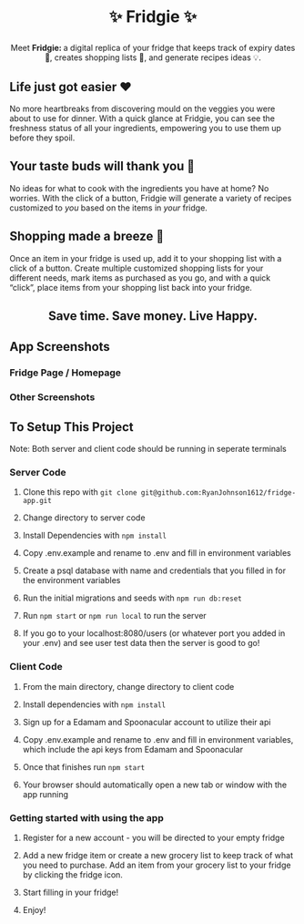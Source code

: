 <h1><p align="center"> ✨ Fridgie ✨ </h1></p>
<p align="center"> Meet <strong> Fridgie: </strong> a digital replica of your fridge that keeps track of expiry dates 👀, creates shopping lists 📝, and generate recipes ideas 💡. </p>


## Life just got easier ❤️ 

No more heartbreaks from discovering mould on the veggies you were about to use for dinner. With a quick glance at Fridgie, you can see the freshness status of all your ingredients, empowering you to use them up before they spoil.

## Your taste buds will thank you 🥙

No ideas for what to cook with the ingredients you have at home? No worries. With the click of a button, Fridgie will generate a variety of recipes customized to _you_ based on the items in _your_ fridge.

## Shopping made a breeze 🛒

Once an item in your fridge is used up, add it to your shopping list with a click of a button. Create multiple customized shopping lists for your different needs, mark items as purchased as you go, and with a quick “click”, place items from your shopping list back into your fridge.

## <h2><p align="center">  Save time. Save money. Live Happy.  <h2></p>

## App Screenshots

### Fridge Page / Homepage
<!-- Template! !["Screenshot of fridge page"](https://github.com/Juicetin22/scheduler/blob/master/docs/overall-webpage.png) -->

### Other Screenshots

## To Setup This Project

Note: Both server and client code should be running in seperate terminals

### Server Code

1. Clone this repo with `git clone git@github.com:RyanJohnson1612/fridge-app.git`

2. Change directory to server code

3. Install Dependencies with `npm install`

4. Copy .env.example and rename to .env and fill in environment variables

5. Create a psql database with name and credentials that you filled in for the environment variables

6. Run the initial migrations and seeds with `npm run db:reset`

7. Run `npm start` or `npm run local` to run the server

8. If you go to your localhost:8080/users (or whatever port you added in your .env) and see user test data then the server is good to go! 

### Client Code

1. From the main directory, change directory to client code

2. Install dependencies with `npm install`

3. Sign up for a Edamam and Spoonacular account to utilize their api

4. Copy .env.example and rename to .env and fill in environment variables, which include the api keys from Edamam and Spoonacular

5. Once that finishes run `npm start`

6. Your browser should automatically open a new tab or window with the app running

### Getting started with using the app

1. Register for a new account - you will be directed to your empty fridge

2. Add a new fridge item or create a new grocery list to keep track of what you need to purchase. Add an item from your grocery list to your fridge by clicking the fridge icon.

3. Start filling in your fridge!

4. Enjoy!

